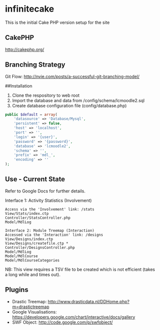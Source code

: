 infinitecake
============

This is the initial Cake PHP version setup for the site

## CakePHP

http://cakephp.org/

## Branching Strategy

Git Flow: http://nvie.com/posts/a-successful-git-branching-model/

##Installation

1. Clone the respository to web root
2. Import the database and data from /config/schema/lcmoodle2.sql
3. Create database configuration file (config/database.php)

```php
public $default = array(
    'datasource' => 'Database/Mysql',
    'persistent' => false,
    'host' => 'localhost',
    'port' => '',
    'login' => '{user}',
    'password' => '{password}',
    'database' => 'lcmoodle2',
    'schema' => '',
    'prefix' => 'mdl_',
    'encoding' => ''
);
```

## Use - Current State

Refer to Google Docs for further details.

Interface 1: Activity Statistics (Involvement)

```
Access via the 'Involvement' link: /stats
View/Stats/index.ctp
Controller/StatsController.php
Model/MdlLog
```
```
Interface 2: Module Treemap (Interaction) 
Accessed via the 'Interaction' link: /designs
View/Designs/index.ctp
View/Designs/createfile.ctp *
Controller/DesignsController.php
Model/MdlLog
Model/MdlCourse
Model/MdlCourseCategories
```

NB:  This view requires a TSV file to be created which is not efficient (takes a long while and times out).

## Plugins

* Drastic Treemap: http://www.drasticdata.nl/DDHome.php?m=drastictreemap
* Google Visualisations: https://developers.google.com/chart/interactive/docs/gallery
* SWF Object: http://code.google.com/p/swfobject/
